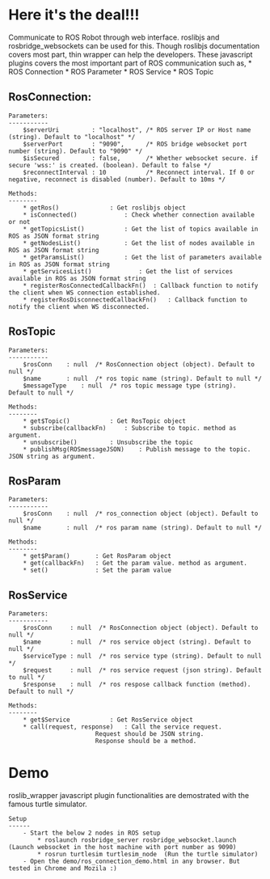 Here it's the deal!!!
=====================

Communicate to ROS Robot through web interface. roslibjs and rosbridge_websockets can be used for this. Though roslibjs documentation covers most part, thin wrapper can help the developers. These javascript plugins covers the most important part of ROS communication such as,
	* ROS Connection
	* ROS Parameter
	* ROS Service
	* ROS Topic

RosConnection:
--------------

	Parameters:
	-----------
        $serverUri         : "localhost", /* ROS server IP or Host name (string). Default to "localhost" */
        $serverPort        : "9090",      /* ROS bridge websocket port number (string). Default to "9090" */
        $isSecured         : false,       /* Whether websocket secure. if secure 'wss:' is created. (boolean). Default to false */
        $reconnectInterval : 10           /* Reconnect interval. If 0 or negative, reconnect is disabled (number). Default to 10ms */

    Methods:
    --------
    	* getRos() 				: Get roslibjs object
    	* isConnected() 			: Check whether connection available or not
    	* getTopicsList() 			: Get the list of topics available in ROS as JSON format string
    	* getNodesList() 			: Get the list of nodes available in ROS as JSON format string
    	* getParamsList() 			: Get the list of parameters available in ROS as JSON format string
    	* getServicesList() 			: Get the list of services available in ROS as JSON format string
    	* registerRosConnectedCallbackFn() 	: Callback function to notify the client when WS connection established.
    	* registerRosDisconnectedCallbackFn()	: Callback function to notify the client when WS disconnected.

RosTopic
--------

	Parameters:
	-----------
		$rosConn  	: null  /* RosConnection object (object). Default to null */
		$name   	: null  /* ros topic name (string). Default to null */
		$messageType 	: null  /* ros topic message type (string). Default to null */

	Methods:
	--------
		* get$Topic() 			: Get RosTopic object
		* subscribe(callbackFn) 	: Subscribe to topic. method as argument.
		* unsubscribe() 		: Unsubscribe the topic
		* publishMsg(ROSmessageJSON)	: Publish message to the topic. JSON string as argument.

RosParam
--------

	Parameters:
	-----------
		$rosConn  	: null  /* ros_connection object (object). Default to null */
		$name   	: null  /* ros param name (string). Default to null */

	Methods:
	--------
		* get$Param() 		: Get RosParam object
		* get(callbackFn)	: Get the param value. method as argument.
		* set()				: Set the param value

RosService
-----------

	Parameters:
	-----------
		$rosConn     : null  /* RosConnection object (object). Default to null */
		$name        : null  /* ros service object (string). Default to null */
		$serviceType : null  /* ros service type (string). Default to null */
		$request     : null  /* ros service request (json string). Default to null */
		$response    : null  /* ros respose callback function (method). Default to null */

	Methods:
	--------
		* get$Service 			: Get RosService object
		* call(request, response) 	: Call the service request. 
						  	Request should be JSON string. 
							Response should be a method.

Demo
====

roslib_wrapper javascript plugin functionalities are demostrated with the famous turtle simulator.  

	Setup
	------
		- Start the below 2 nodes in ROS setup
			* roslaunch rosbridge_server rosbridge_websocket.launch (Launch websocket in the host machine with port number as 9090)
			* rosrun turtlesim turtlesim_node  (Run the turtle simulator)
		- Open the demo/ros_connection_demo.html in any browser. But tested in Chrome and Mozila :)
